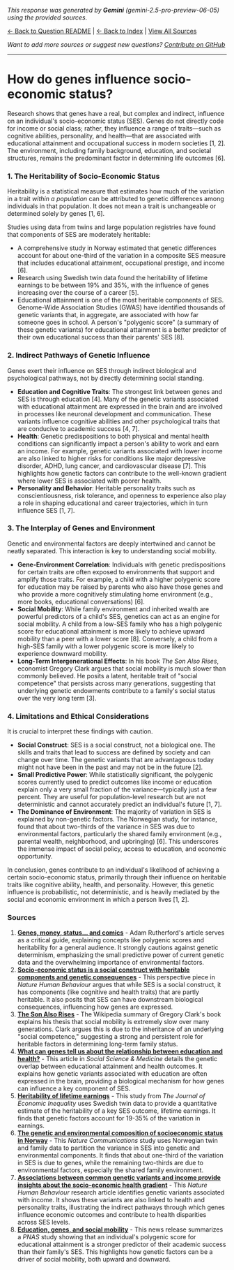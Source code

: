 <!-- 
Generated by: gemini
Model: gemini-2.5-pro-preview-06-05
Prompt type: sources
Tools enabled: False
Generated at: 2025-07-08T18:56:37.162669
-->

*This response was generated by **Gemini** (gemini-2.5-pro-preview-06-05) using the provided sources.*

[← Back to Question README](README.md) | [← Back to Index](../README.md) | [View All Sources](../allsources.md)

*Want to add more sources or suggest new questions? [Contribute on GitHub](https://github.com/justinwest/SuggestedSources)*

---

# How do genes influence socio-economic status?

Research shows that genes have a real, but complex and indirect, influence on an individual's socio-economic status (SES). Genes do not directly code for income or social class; rather, they influence a range of traits—such as cognitive abilities, personality, and health—that are associated with educational attainment and occupational success in modern societies [1, 2]. The environment, including family background, education, and societal structures, remains the predominant factor in determining life outcomes [6].

### 1. The Heritability of Socio-Economic Status
Heritability is a statistical measure that estimates how much of the variation in a trait *within a population* can be attributed to genetic differences among individuals in that population. It does not mean a trait is unchangeable or determined solely by genes [1, 6].

Studies using data from twins and large population registries have found that components of SES are moderately heritable:
*   A comprehensive study in Norway estimated that genetic differences account for about one-third of the variation in a composite SES measure that includes educational attainment, occupational prestige, and income [6].
*   Research using Swedish twin data found the heritability of lifetime earnings to be between 19% and 35%, with the influence of genes increasing over the course of a career [5].
*   Educational attainment is one of the most heritable components of SES. Genome-Wide Association Studies (GWAS) have identified thousands of genetic variants that, in aggregate, are associated with how far someone goes in school. A person's "polygenic score" (a summary of these genetic variants) for educational attainment is a better predictor of their own educational success than their parents' SES [8].

### 2. Indirect Pathways of Genetic Influence
Genes exert their influence on SES through indirect biological and psychological pathways, not by directly determining social standing.

*   **Education and Cognitive Traits**: The strongest link between genes and SES is through education [4]. Many of the genetic variants associated with educational attainment are expressed in the brain and are involved in processes like neuronal development and communication. These variants influence cognitive abilities and other psychological traits that are conducive to academic success [4, 7].
*   **Health**: Genetic predispositions to both physical and mental health conditions can significantly impact a person's ability to work and earn an income. For example, genetic variants associated with lower income are also linked to higher risks for conditions like major depressive disorder, ADHD, lung cancer, and cardiovascular disease [7]. This highlights how genetic factors can contribute to the well-known gradient where lower SES is associated with poorer health.
*   **Personality and Behavior**: Heritable personality traits such as conscientiousness, risk tolerance, and openness to experience also play a role in shaping educational and career trajectories, which in turn influence SES [1, 7].

### 3. The Interplay of Genes and Environment
Genetic and environmental factors are deeply intertwined and cannot be neatly separated. This interaction is key to understanding social mobility.

*   **Gene-Environment Correlation**: Individuals with genetic predispositions for certain traits are often exposed to environments that support and amplify those traits. For example, a child with a higher polygenic score for education may be raised by parents who also have those genes and who provide a more cognitively stimulating home environment (e.g., more books, educational conversations) [6].
*   **Social Mobility**: While family environment and inherited wealth are powerful predictors of a child's SES, genetics can act as an engine for social mobility. A child from a low-SES family who has a high polygenic score for educational attainment is more likely to achieve upward mobility than a peer with a lower score [8]. Conversely, a child from a high-SES family with a lower polygenic score is more likely to experience downward mobility.
*   **Long-Term Intergenerational Effects**: In his book *The Son Also Rises*, economist Gregory Clark argues that social mobility is much slower than commonly believed. He posits a latent, heritable trait of "social competence" that persists across many generations, suggesting that underlying genetic endowments contribute to a family's social status over the very long term [3].

### 4. Limitations and Ethical Considerations
It is crucial to interpret these findings with caution.

*   **Social Construct**: SES is a social construct, not a biological one. The skills and traits that lead to success are defined by society and can change over time. The genetic variants that are advantageous today might not have been in the past and may not be in the future [2].
*   **Small Predictive Power**: While statistically significant, the polygenic scores currently used to predict outcomes like income or education explain only a very small fraction of the variance—typically just a few percent. They are useful for population-level research but are not deterministic and cannot accurately predict an individual's future [1, 7].
*   **The Dominance of Environment**: The majority of variation in SES is explained by non-genetic factors. The Norwegian study, for instance, found that about two-thirds of the variance in SES was due to environmental factors, particularly the shared family environment (e.g., parental wealth, neighborhood, and upbringing) [6]. This underscores the immense impact of social policy, access to education, and economic opportunity.

In conclusion, genes contribute to an individual's likelihood of achieving a certain socio-economic status, primarily through their influence on heritable traits like cognitive ability, health, and personality. However, this genetic influence is probabilistic, not deterministic, and is heavily mediated by the social and economic environment in which a person lives [1, 2].

### Sources
1.  **[Genes, money, status… and comics](https://arutherford.substack.com/p/genes-money-status-and-comics)** - Adam Rutherford's article serves as a critical guide, explaining concepts like polygenic scores and heritability for a general audience. It strongly cautions against genetic determinism, emphasizing the small predictive power of current genetic data and the overwhelming importance of environmental factors.
2.  **[Socio-economic status is a social construct with heritable components and genetic consequences](https://www.nature.com/articles/s41562-025-02150-4)** - This perspective piece in *Nature Human Behaviour* argues that while SES is a social construct, it has components (like cognitive and health traits) that are partly heritable. It also posits that SES can have downstream biological consequences, influencing how genes are expressed.
3.  **[The Son Also Rises](https://en.wikipedia.org/wiki/The_Son_Also_Rises_%28book%29)** - The Wikipedia summary of Gregory Clark's book explains his thesis that social mobility is extremely slow over many generations. Clark argues this is due to the inheritance of an underlying "social competence," suggesting a strong and persistent role for heritable factors in determining long-term family status.
4.  **[What can genes tell us about the relationship between education and health?](https://pmc.ncbi.nlm.nih.gov/articles/PMC4314507/)** - This article in *Social Science & Medicine* details the genetic overlap between educational attainment and health outcomes. It explains how genetic variants associated with education are often expressed in the brain, providing a biological mechanism for how genes can influence a key component of SES.
5.  **[Heritability of lifetime earnings](https://link.springer.com/article/10.1007/s10888-019-09413-x)** - This study from *The Journal of Economic Inequality* uses Swedish twin data to provide a quantitative estimate of the heritability of a key SES outcome, lifetime earnings. It finds that genetic factors account for 19-35% of the variation in earnings.
6.  **[The genetic and environmental composition of socioeconomic status in Norway](https://www.nature.com/articles/s41467-025-58961-6)** - This *Nature Communications* study uses Norwegian twin and family data to partition the variance in SES into genetic and environmental components. It finds that about one-third of the variation in SES is due to genes, while the remaining two-thirds are due to environmental factors, especially the shared family environment.
7.  **[Associations between common genetic variants and income provide insights about the socio-economic health gradient](https://www.nature.com/articles/s41562-024-02080-7)** - This *Nature Human Behaviour* research article identifies genetic variants associated with income. It shows these variants are also linked to health and personality traits, illustrating the indirect pathways through which genes influence economic outcomes and contribute to health disparities across SES levels.
8.  **[Education, genes, and social mobility](https://www.eurekalert.org/news-releases/463685)** - This news release summarizes a *PNAS* study showing that an individual's polygenic score for educational attainment is a stronger predictor of their academic success than their family's SES. This highlights how genetic factors can be a driver of social mobility, both upward and downward.